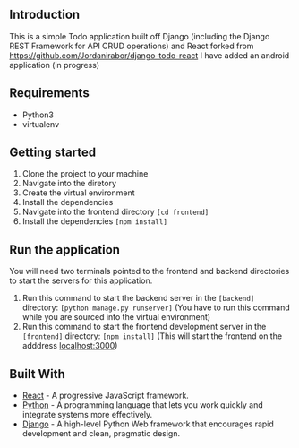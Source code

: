 ## Introduction

This is a simple Todo application built off Django (including the Django REST Framework for API CRUD operations) and React forked from https://github.com/Jordanirabor/django-todo-react
I have added an android application (in progress)

## Requirements
* Python3
* virtualenv

## Getting started
1. Clone the project to your machine 
2. Navigate into the diretory 
3. Create the virtual environment 
4. Install the dependencies 
5. Navigate into the frontend directory ```[cd frontend]```
5. Install the dependencies ```[npm install]```

## Run the application
You will need two terminals pointed to the frontend and backend directories to start the servers for this application.

1. Run this command to start the backend server in the ```[backend]``` directory: ```[python manage.py runserver]``` (You have to run this command while you are sourced into the virtual environment)
2. Run this command to start the frontend development server in the ```[frontend]``` directory: ```[npm install]``` (This will start the frontend on the adddress [localhost:3000](http://localhost:3000))

## Built With

* [React](https://reactjs.org) - A progressive JavaScript framework.
* [Python](https://www.python.org/) - A programming language that lets you work quickly and integrate systems more effectively.
* [Django](http://djangoproject.org/) - A high-level Python Web framework that encourages rapid development and clean, pragmatic design.